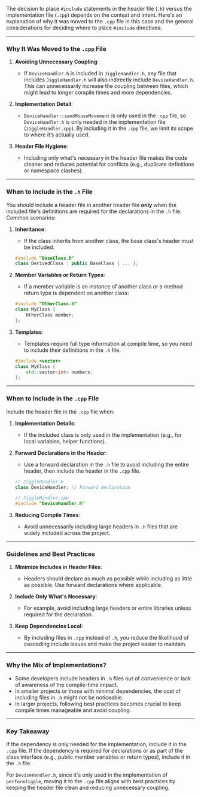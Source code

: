 The decision to place `#include` statements in the header file (`.h`) versus the implementation file (`.cpp`) depends on the context and intent. Here's an explanation of why it was moved to the `.cpp` file in this case and the general considerations for deciding where to place `#include` directives:

---

### **Why It Was Moved to the `.cpp` File**
1. **Avoiding Unnecessary Coupling**:
   - If `DeviceHandler.h` is included in `JiggleHandler.h`, any file that includes `JiggleHandler.h` will also indirectly include `DeviceHandler.h`. This can unnecessarily increase the coupling between files, which might lead to longer compile times and more dependencies.

2. **Implementation Detail**:
   - `DeviceHandler::sendMouseMovement` is only used in the `.cpp` file, so `DeviceHandler.h` is only needed in the implementation file (`JiggleHandler.cpp`). By including it in the `.cpp` file, we limit its scope to where it’s actually used.

3. **Header File Hygiene**:
   - Including only what's necessary in the header file makes the code cleaner and reduces potential for conflicts (e.g., duplicate definitions or namespace clashes).

---

### **When to Include in the `.h` File**
You should include a header file in another header file **only** when the included file's definitions are required for the declarations in the `.h` file. Common scenarios:
1. **Inheritance**:
   - If the class inherits from another class, the base class's header must be included.
   ```cpp
   #include "BaseClass.h"
   class DerivedClass : public BaseClass { ... };
   ```

2. **Member Variables or Return Types**:
   - If a member variable is an instance of another class or a method return type is dependent on another class:
   ```cpp
   #include "OtherClass.h"
   class MyClass {
       OtherClass member;
   };
   ```

3. **Templates**:
   - Templates require full type information at compile time, so you need to include their definitions in the `.h` file.
   ```cpp
   #include <vector>
   class MyClass {
       std::vector<int> numbers;
   };
   ```

---

### **When to Include in the `.cpp` File**
Include the header file in the `.cpp` file when:
1. **Implementation Details**:
   - If the included class is only used in the implementation (e.g., for local variables, helper functions).

2. **Forward Declarations in the Header**:
   - Use a forward declaration in the `.h` file to avoid including the entire header, then include the header in the `.cpp` file.
   ```cpp
   // JiggleHandler.h
   class DeviceHandler; // Forward declaration
   ```

   ```cpp
   // JiggleHandler.cpp
   #include "DeviceHandler.h"
   ```

3. **Reducing Compile Times**:
   - Avoid unnecessarily including large headers in `.h` files that are widely included across the project.

---

### **Guidelines and Best Practices**
1. **Minimize Includes in Header Files**:
   - Headers should declare as much as possible while including as little as possible. Use forward declarations where applicable.

2. **Include Only What's Necessary**:
   - For example, avoid including large headers or entire libraries unless required for the declaration.

3. **Keep Dependencies Local**:
   - By including files in `.cpp` instead of `.h`, you reduce the likelihood of cascading include issues and make the project easier to maintain.

---

### **Why the Mix of Implementations?**
- Some developers include headers in `.h` files out of convenience or lack of awareness of the compile-time impact.
- In smaller projects or those with minimal dependencies, the cost of including files in `.h` might not be noticeable.
- In larger projects, following best practices becomes crucial to keep compile times manageable and avoid coupling.

---

### **Key Takeaway**
If the dependency is only needed for the implementation, include it in the `.cpp` file. If the dependency is required for declarations or as part of the class interface (e.g., public member variables or return types), include it in the `.h` file.

For `DeviceHandler.h`, since it's only used in the implementation of `performJiggle`, moving it to the `.cpp` file aligns with best practices by keeping the header file clean and reducing unnecessary coupling.